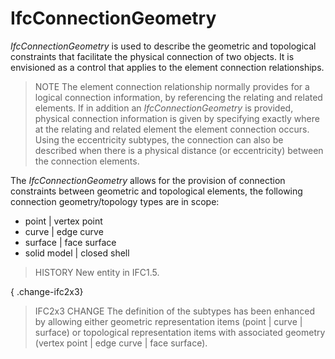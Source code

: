 # IfcConnectionGeometry

_IfcConnectionGeometry_ is used to describe the geometric and topological constraints that facilitate the physical connection of two objects. It is envisioned as a control that applies to the element connection relationships.
<!-- end of short definition -->


> NOTE The element connection relationship normally provides for a logical connection information, by referencing the relating and related elements. If in addition an _IfcConnectionGeometry_ is provided, physical connection information is given by specifying exactly where at the relating and related element the element connection occurs. Using the eccentricity subtypes, the connection can also be described when there is a physical distance (or eccentricity) between the connection elements.

The _IfcConnectionGeometry_ allows for the provision of connection constraints between geometric and topological elements, the following connection geometry/topology types are in scope:

* point | vertex point
* curve | edge curve
* surface | face surface
* solid model | closed shell

> HISTORY New entity in IFC1.5.

{ .change-ifc2x3}
> IFC2x3 CHANGE The definition of the subtypes has been enhanced by allowing either geometric representation items (point | curve | surface) or topological representation items with associated geometry (vertex point | edge curve | face surface).
